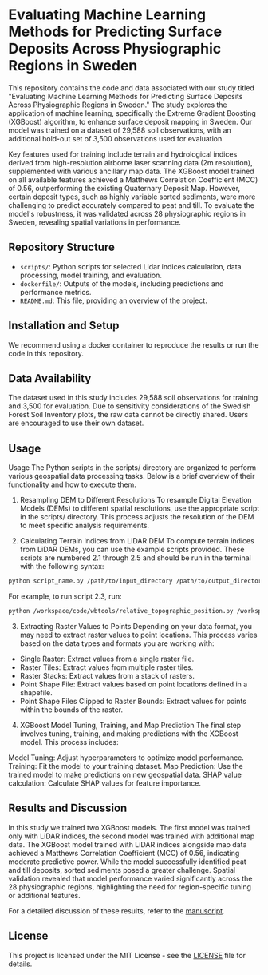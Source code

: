 # Evaluating Machine Learning Methods for Predicting Surface Deposits Across Physiographic Regions in Sweden

This repository contains the code and data associated with our study titled "Evaluating Machine Learning Methods for Predicting Surface Deposits Across Physiographic Regions in Sweden." The study explores the application of machine learning, specifically the Extreme Gradient Boosting (XGBoost) algorithm, to enhance surface deposit mapping in Sweden. Our model was trained on a dataset of 29,588 soil observations, with an additional hold-out set of 3,500 observations used for evaluation.

Key features used for training include terrain and hydrological indices derived from high-resolution airborne laser scanning data (2m resolution), supplemented with various ancillary map data. The XGBoost model trained on all available features achieved a Matthews Correlation Coefficient (MCC) of 0.56, outperforming the existing Quaternary Deposit Map. However, certain deposit types, such as highly variable sorted sediments, were more challenging to predict accurately compared to peat and till. To evaluate the model's robustness, it was validated across 28 physiographic regions in Sweden, revealing spatial variations in performance.

## Repository Structure

- `scripts/`: Python scripts for selected Lidar indices calculation, data processing, model training, and evaluation. 
- `dockerfile/`: Outputs of the models, including predictions and performance metrics.
- `README.md`: This file, providing an overview of the project.

## Installation and Setup

We recommend using a docker container to reproduce the results or run the code in this repository.

## Data Availability

The dataset used in this study includes 29,588 soil observations for training and 3,500 for evaluation. Due to sensitivity considerations of the Swedish Forest Soil Inventory plots, the raw data cannot be directly shared. Users are encouraged to use their own dataset.

## Usage
Usage
The Python scripts in the scripts/ directory are organized to perform various geospatial data processing tasks. Below is a brief overview of their functionality and how to execute them.

1. Resampling DEM to Different Resolutions
To resample Digital Elevation Models (DEMs) to different spatial resolutions, use the appropriate script in the scripts/ directory. This process adjusts the resolution of the DEM to meet specific analysis requirements.

2. Calculating Terrain Indices from LiDAR DEM
To compute terrain indices from LiDAR DEMs, you can use the example scripts provided. These scripts are numbered 2.1 through 2.5 and should be run in the terminal with the following syntax:
```bash
python script_name.py /path/to/input_directory /path/to/output_directory extra_argument
```
For example, to run script 2.3, run:
```bash
python /workspace/code/wbtools/relative_topographic_position.py /workspace/data/wbt/folder1/ /workspace/data/wbt/folder1_ruggedness/ 11
```

3. Extracting Raster Values to Points
Depending on your data format, you may need to extract raster values to point locations. This process varies based on the data types and formats you are working with:

- Single Raster: Extract values from a single raster file.
- Raster Tiles: Extract values from multiple raster tiles.
- Raster Stacks: Extract values from a stack of rasters.
- Point Shape File: Extract values based on point locations defined in a shapefile.
- Point Shape Files Clipped to Raster Bounds: Extract values for points within the bounds of the raster.

4. XGBoost Model Tuning, Training, and Map Prediction
The final step involves tuning, training, and making predictions with the XGBoost model. This process includes:

Model Tuning: Adjust hyperparameters to optimize model performance.
Training: Fit the model to your training dataset.
Map Prediction: Use the trained model to make predictions on new geospatial data.
SHAP value calculation: Calculate SHAP values for feature importance.

## Results and Discussion

In this study we trained two XGBoost models. The first model was trained only with LiDAR indices, the second model was trained with additional map data. The XGBoost model trained with LiDAR indices alongside map data achieved a Matthews Correlation Coefficient (MCC) of 0.56, indicating moderate predictive power. While the model successfully identified peat and till deposits, sorted sediments posed a greater challenge. Spatial validation revealed that model performance varied significantly across the 28 physiographic regions, highlighting the need for region-specific tuning or additional features.

For a detailed discussion of these results, refer to the [manuscript](link-to-manuscript).

## License

This project is licensed under the MIT License - see the [LICENSE](LICENSE) file for details.
